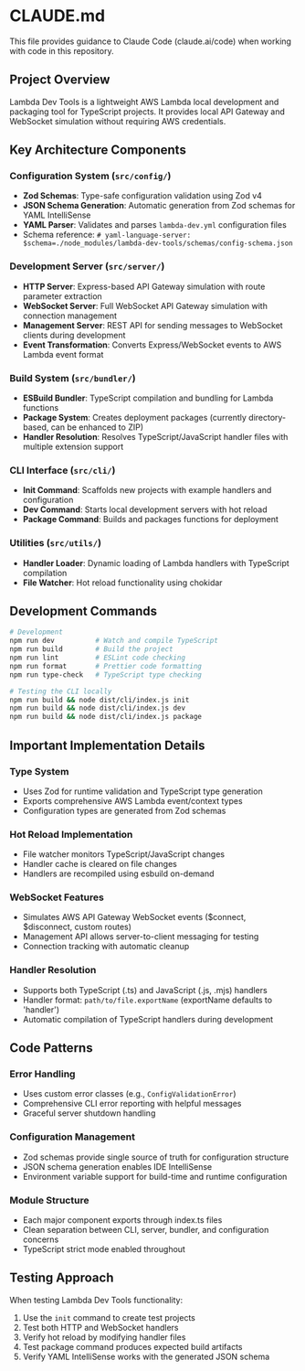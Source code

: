 # CLAUDE.md

This file provides guidance to Claude Code (claude.ai/code) when working with code in this repository.

## Project Overview

Lambda Dev Tools is a lightweight AWS Lambda local development and packaging tool for TypeScript projects. It provides local API Gateway and WebSocket simulation without requiring AWS credentials.

## Key Architecture Components

### Configuration System (`src/config/`)
- **Zod Schemas**: Type-safe configuration validation using Zod v4
- **JSON Schema Generation**: Automatic generation from Zod schemas for YAML IntelliSense
- **YAML Parser**: Validates and parses `lambda-dev.yml` configuration files
- Schema reference: `# yaml-language-server: $schema=./node_modules/lambda-dev-tools/schemas/config-schema.json`

### Development Server (`src/server/`)
- **HTTP Server**: Express-based API Gateway simulation with route parameter extraction
- **WebSocket Server**: Full WebSocket API Gateway simulation with connection management  
- **Management Server**: REST API for sending messages to WebSocket clients during development
- **Event Transformation**: Converts Express/WebSocket events to AWS Lambda event format

### Build System (`src/bundler/`)
- **ESBuild Bundler**: TypeScript compilation and bundling for Lambda functions
- **Package System**: Creates deployment packages (currently directory-based, can be enhanced to ZIP)
- **Handler Resolution**: Resolves TypeScript/JavaScript handler files with multiple extension support

### CLI Interface (`src/cli/`)
- **Init Command**: Scaffolds new projects with example handlers and configuration
- **Dev Command**: Starts local development servers with hot reload
- **Package Command**: Builds and packages functions for deployment

### Utilities (`src/utils/`)
- **Handler Loader**: Dynamic loading of Lambda handlers with TypeScript compilation
- **File Watcher**: Hot reload functionality using chokidar

## Development Commands

```bash
# Development
npm run dev          # Watch and compile TypeScript
npm run build        # Build the project
npm run lint         # ESLint code checking  
npm run format       # Prettier code formatting
npm run type-check   # TypeScript type checking

# Testing the CLI locally
npm run build && node dist/cli/index.js init
npm run build && node dist/cli/index.js dev
npm run build && node dist/cli/index.js package
```

## Important Implementation Details

### Type System
- Uses Zod for runtime validation and TypeScript type generation
- Exports comprehensive AWS Lambda event/context types
- Configuration types are generated from Zod schemas

### Hot Reload Implementation
- File watcher monitors TypeScript/JavaScript changes
- Handler cache is cleared on file changes
- Handlers are recompiled using esbuild on-demand

### WebSocket Features
- Simulates AWS API Gateway WebSocket events ($connect, $disconnect, custom routes)
- Management API allows server-to-client messaging for testing
- Connection tracking with automatic cleanup

### Handler Resolution
- Supports both TypeScript (.ts) and JavaScript (.js, .mjs) handlers
- Handler format: `path/to/file.exportName` (exportName defaults to 'handler')
- Automatic compilation of TypeScript handlers during development

## Code Patterns

### Error Handling
- Uses custom error classes (e.g., `ConfigValidationError`)
- Comprehensive CLI error reporting with helpful messages
- Graceful server shutdown handling

### Configuration Management
- Zod schemas provide single source of truth for configuration structure
- JSON schema generation enables IDE IntelliSense
- Environment variable support for build-time and runtime configuration

### Module Structure
- Each major component exports through index.ts files
- Clean separation between CLI, server, bundler, and configuration concerns
- TypeScript strict mode enabled throughout

## Testing Approach

When testing Lambda Dev Tools functionality:
1. Use the `init` command to create test projects
2. Test both HTTP and WebSocket handlers
3. Verify hot reload by modifying handler files
4. Test package command produces expected build artifacts
5. Verify YAML IntelliSense works with the generated JSON schema